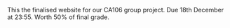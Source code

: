 This the finalised website for our CA106 group project.
Due 18th December at 23:55.
Worth 50% of final grade.
